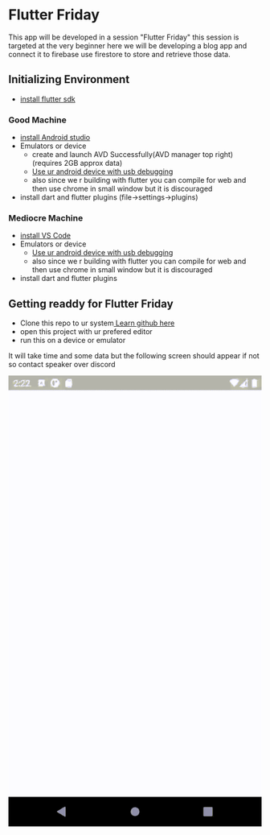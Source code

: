 # Flutter Friday

This app will be developed in a session "Flutter Friday" this session is targeted at the very beginner
here we will be developing a blog app and connect it to firebase use firestore to store and retrieve those data.

## Initializing Environment
- [install flutter sdk](https://flutter.dev/docs/get-started/install)
### Good Machine
- [install Android studio](https://developer.android.com/studio)
- Emulators or device
  - create and launch AVD Successfully(AVD manager top right)(requires 2GB approx data)
  - [Use ur android device with usb debugging](https://developer.android.com/studio/run/device)
  - also since we r building with flutter you can compile for web and then use chrome in small window but it is discouraged
- install dart and flutter plugins (file->settings->plugins)
### Mediocre Machine
- [install VS Code](https://code.visualstudio.com/)
- Emulators or device
  - [Use ur android device with usb debugging](https://developer.android.com/studio/run/device)
  - also since we r building with flutter you can compile for web and then use chrome in small window but it is discouraged
- install dart and flutter plugins 
## Getting readdy for Flutter Friday
- Clone this repo to ur system[ Learn github here](https://www.youtube.com/watch?v=o8YS4-WBxmE)
- open this project with ur prefered editor
- run this on a device or emulator 
>
It will take time and some data but the following screen should appear if not so contact speaker over discord
>
![Alt Text](/shots/shot.gif)